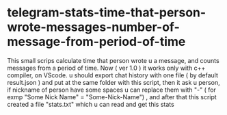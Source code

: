 # telegram-stats-time-that-person-wrote-messages-number-of-message-from-period-of-time
This small scrips calculate time that person wrote u a message, and counts messages from a period of time. Now ( ver 1.0 ) it works only with c++ compiler, on VScode.
u should export chat history with one file ( by default result.json ) and put at the same folder with this script, then it ask u person, if nickname of person have some spaces u can replace them with "-" ( for exmp "Some Nick Name" = "Some-Nick-Name") , and after that this script created a file "stats.txt" which u can read and get this stats
